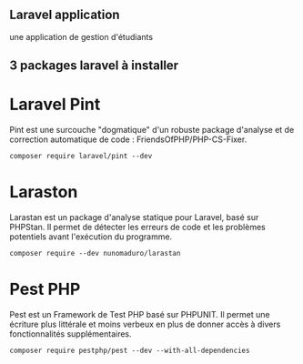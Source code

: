 ## Laravel application
une application de gestion d'étudiants 

## 3 packages laravel à installer 

# Laravel Pint
Pint est une surcouche "dogmatique" d'un robuste package d'analyse et de correction automatique de code : FriendsOfPHP/PHP-CS-Fixer.

`composer require laravel/pint --dev`

# Laraston
Larastan est un package d'analyse statique pour Laravel, basé sur PHPStan. Il permet de détecter les erreurs de code et les problèmes potentiels avant l'exécution du programme.

`composer require --dev nunomaduro/larastan`

# Pest PHP
Pest est un Framework de Test PHP basé sur PHPUNIT. Il permet une écriture plus littérale et moins verbeux en plus de donner accès à divers fonctionnalités supplémentaires.

`composer require pestphp/pest --dev --with-all-dependencies`


